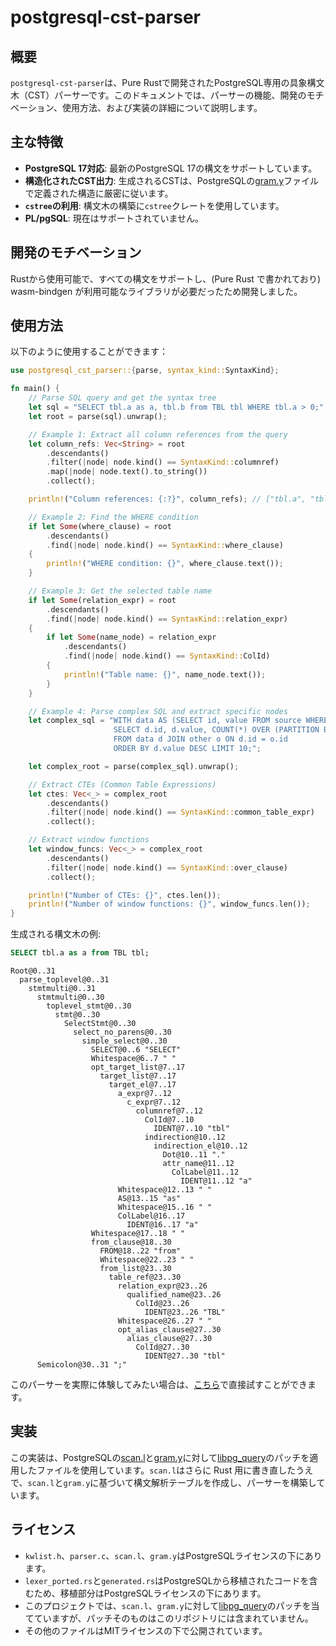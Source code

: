 # postgresql-cst-parser

## 概要

`postgresql-cst-parser`は、Pure Rustで開発されたPostgreSQL専用の具象構文木（CST）パーサーです。このドキュメントでは、パーサーの機能、開発のモチベーション、使用方法、および実装の詳細について説明します。

## 主な特徴

- **PostgreSQL 17対応**: 最新のPostgreSQL 17の構文をサポートしています。
- **構造化されたCST出力**: 生成されるCSTは、PostgreSQLの[gram.y](https://github.com/postgres/postgres/blob/REL_17_0/src/backend/parser/gram.y)ファイルで定義された構造に厳密に従います。
- **`cstree`の利用**: 構文木の構築に`cstree`クレートを使用しています。
- **PL/pgSQL**: 現在はサポートされていません。

## 開発のモチベーション

Rustから使用可能で、すべての構文をサポートし、(Pure Rust で書かれており) wasm-bindgen が利用可能なライブラリが必要だったため開発しました。  

## 使用方法

以下のように使用することができます：

```rust
use postgresql_cst_parser::{parse, syntax_kind::SyntaxKind};

fn main() {
    // Parse SQL query and get the syntax tree
    let sql = "SELECT tbl.a as a, tbl.b from TBL tbl WHERE tbl.a > 0;";
    let root = parse(sql).unwrap();

    // Example 1: Extract all column references from the query
    let column_refs: Vec<String> = root
        .descendants()
        .filter(|node| node.kind() == SyntaxKind::columnref)
        .map(|node| node.text().to_string())
        .collect();

    println!("Column references: {:?}", column_refs); // ["tbl.a", "tbl.b", "tbl.a"]

    // Example 2: Find the WHERE condition
    if let Some(where_clause) = root
        .descendants()
        .find(|node| node.kind() == SyntaxKind::where_clause)
    {
        println!("WHERE condition: {}", where_clause.text());
    }

    // Example 3: Get the selected table name
    if let Some(relation_expr) = root
        .descendants()
        .find(|node| node.kind() == SyntaxKind::relation_expr)
    {
        if let Some(name_node) = relation_expr
            .descendants()
            .find(|node| node.kind() == SyntaxKind::ColId)
        {
            println!("Table name: {}", name_node.text());
        }
    }

    // Example 4: Parse complex SQL and extract specific nodes
    let complex_sql = "WITH data AS (SELECT id, value FROM source WHERE value > 10) 
                       SELECT d.id, d.value, COUNT(*) OVER (PARTITION BY d.id) 
                       FROM data d JOIN other o ON d.id = o.id 
                       ORDER BY d.value DESC LIMIT 10;";

    let complex_root = parse(complex_sql).unwrap();

    // Extract CTEs (Common Table Expressions)
    let ctes: Vec<_> = complex_root
        .descendants()
        .filter(|node| node.kind() == SyntaxKind::common_table_expr)
        .collect();

    // Extract window functions
    let window_funcs: Vec<_> = complex_root
        .descendants()
        .filter(|node| node.kind() == SyntaxKind::over_clause)
        .collect();

    println!("Number of CTEs: {}", ctes.len());
    println!("Number of window functions: {}", window_funcs.len());
}
```

生成される構文木の例:

```sql
SELECT tbl.a as a from TBL tbl;
```

```
Root@0..31
  parse_toplevel@0..31
    stmtmulti@0..31
      stmtmulti@0..30
        toplevel_stmt@0..30
          stmt@0..30
            SelectStmt@0..30
              select_no_parens@0..30
                simple_select@0..30
                  SELECT@0..6 "SELECT"
                  Whitespace@6..7 " "
                  opt_target_list@7..17
                    target_list@7..17
                      target_el@7..17
                        a_expr@7..12
                          c_expr@7..12
                            columnref@7..12
                              ColId@7..10
                                IDENT@7..10 "tbl"
                              indirection@10..12
                                indirection_el@10..12
                                  Dot@10..11 "."
                                  attr_name@11..12
                                    ColLabel@11..12
                                      IDENT@11..12 "a"
                        Whitespace@12..13 " "
                        AS@13..15 "as"
                        Whitespace@15..16 " "
                        ColLabel@16..17
                          IDENT@16..17 "a"
                  Whitespace@17..18 " "
                  from_clause@18..30
                    FROM@18..22 "from"
                    Whitespace@22..23 " "
                    from_list@23..30
                      table_ref@23..30
                        relation_expr@23..26
                          qualified_name@23..26
                            ColId@23..26
                              IDENT@23..26 "TBL"
                        Whitespace@26..27 " "
                        opt_alias_clause@27..30
                          alias_clause@27..30
                            ColId@27..30
                              IDENT@27..30 "tbl"
      Semicolon@30..31 ";"
```

このパーサーを実際に体験してみたい場合は、[こちら](https://tanzaku.github.io/postgresql-cst-parser/)で直接試すことができます。

## 実装

この実装は、PostgreSQLの[scan.l](https://github.com/postgres/postgres/blob/REL_17_0/src/backend/parser/scan.l)と[gram.y](https://github.com/postgres/postgres/blob/REL_17_0/src/backend/parser/gram.y)に対して[libpg_query](https://github.com/pganalyze/libpg_query/tree/17-6.0.0/patches)のパッチを適用したファイルを使用しています。`scan.l`はさらに Rust 用に書き直したうえで、`scan.l`と`gram.y`に基づいて構文解析テーブルを作成し、パーサーを構築しています。

## ライセンス

- `kwlist.h`、`parser.c`、`scan.l`、`gram.y`はPostgreSQLライセンスの下にあります。
- `lexer_ported.rs`と`generated.rs`はPostgreSQLから移植されたコードを含むため、移植部分はPostgreSQLライセンスの下にあります。
- このプロジェクトでは、`scan.l`、`gram.y`に対して[libpg_query](https://github.com/pganalyze/libpg_query)のパッチを当てていますが、パッチそのものはこのリポジトリには含まれていません。
- その他のファイルはMITライセンスの下で公開されています。
